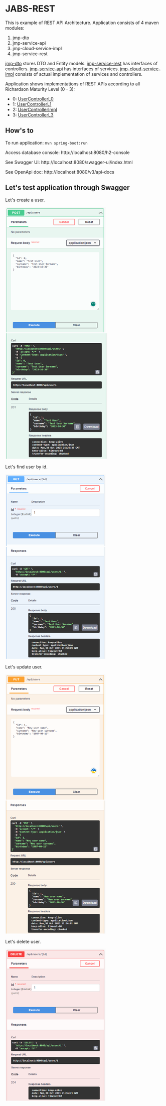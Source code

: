 # JABS-REST

This is example of REST API Architecture. Application consists of 4 maven modules:
1. jmp-dto
2. jmp-service-api
3. jmp-cloud-service-impl
4. jmp-service-rest

[jmp-dto](jmp-dto) stores DTO and Entity models. [jmp-service-rest](jmp-service-rest) has interfaces of controllers.
[jmp-service-api](jmp-service-api) has interfaces of services. [jmp-cloud-service-impl](jmp-cloud-service-impl) consists of
actual implementation of services and controllers. 

Application shows implementations of REST APIs according to all Richardson Maturity Level (0 - 3):

* 0: [UserControllerL0](jmp-cloud-service-impl%2Fsrc%2Fmain%2Fjava%2Forg%2Fsamodumkina%2Fcontroller%2Fl0%2FUserControllerL0.java)
* 1: [UserControllerL1](jmp-cloud-service-impl%2Fsrc%2Fmain%2Fjava%2Forg%2Fsamodumkina%2Fcontroller%2Fl1%2FUserControllerL1.java)
* 2: [UserControllerImpl](jmp-cloud-service-impl%2Fsrc%2Fmain%2Fjava%2Forg%2Fsamodumkina%2Fcontroller%2FUserControllerImpl.java)
* 3: [UserControllerL3](jmp-cloud-service-impl%2Fsrc%2Fmain%2Fjava%2Forg%2Fsamodumkina%2Fcontroller%2Fl3%2FUserControllerL3.java)

## How's to

To run application:
`mvn spring-boot:run`

Access database console:
http://localhost:8080/h2-console

See Swagger UI:
http://localhost:8080/swagger-ui/index.html

See OpenApi doc:
http://localhost:8080/v3/api-docs

## Let's test application through Swagger

Let's create a user.

<img alt="img.png" height="400" src="img/create_user.png"/>

<img alt="img.png" height="400" src="img/create_user_response.png"/>

Let's find user by id.

<img alt="img.png" src="img/get_user.png" width="320"/>

<img alt="img.png" src="img/get_user_response.png" width="320"/>

Let's update user.

<img alt="img.png" src="img/update_user.png" width="320"/>

<img alt="img_1.png" src="img/update_user_response.png" width="320"/>

Let's delete user.

<img alt="img.png" src="img/delete_user.png" width="320"/>